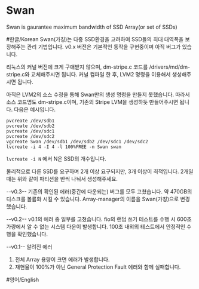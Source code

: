 ﻿# Swan
Swan is gaurantee maximum bandwidth of SSD Array(or set of SSDs)

#한글/Korean
Swan(가칭)는 다중 SSD환경을 고려하여 SSD들의 최대 대역폭을 보장해주는 관리 기법입니다.
v0.x 버전은 기본적인 동작을 구현중이며 아직 버그가 있습니다.

리눅스의 커널 버전에 크게 구애받지 않으며, dm-stripe.c 코드를
/drivers/md/dm-stripe.c와 교체해주시면 됩니다.
커널 컴파일 한 후, LVM2 명령을 이용해서 생성해주시면 됩니다.

아직은 LVM2의 소스 수정을 통해 Swan만의 생성 명령을 만들지 못했습니다.
따라서 소스 코드명도 dm-stripe.c이며, 기존의 Stripe LVM을 생성하듯 만들어주시면 됩니다.
다음은 예시입니다.
```
pvcreate /dev/sdb1
pvcreate /dev/sdb2
pvcreate /dev/sdc1
pvcreate /dev/sdc2
vgcreate Swan /dev/sdb1 /dev/sdb2 /dev/sdc1 /dev/sdc2
lvcreate -i 4 -I 4 -l 100%FREE -n Swan swan
```
`lvcreate -i N`
에서 N은 SSD의 개수입니다.

물리적으로 다른 SSD를 요구하며 2개 이상 요구되지만, 3개 이상이 최적입니다.
2개일 때는 위와 같이 파티션을 반씩 나눠서 생성해주세요.

--v0.3--
기존의 확인된 에러(중간에 다운되는) 버그를 모두 고쳤습니다.
약 470GB의 디스크를 볼륨화 시킬 수 있습니다.
Array-manager의 이름을 Swan(가칭)으로 변경했습니다.

--v0.2--
v0.1의 에러 중 일부를 고쳤습니다.
fio의 랜덤 쓰기 테스트를 수행 시 600초 가량에서 알 수 없는 시스템 다운이 발생합니다.
100초 내외의 테스트에서 안정적인 수행을 확인했습니다.

--v0.1--
알려진 에러
1. 전체 Array 용량이 크면 에러가 발생합니다.
2. 재현율이 100%가 아닌 General Protection Fault 에러와 함께 실패합니다.

#영어/English
